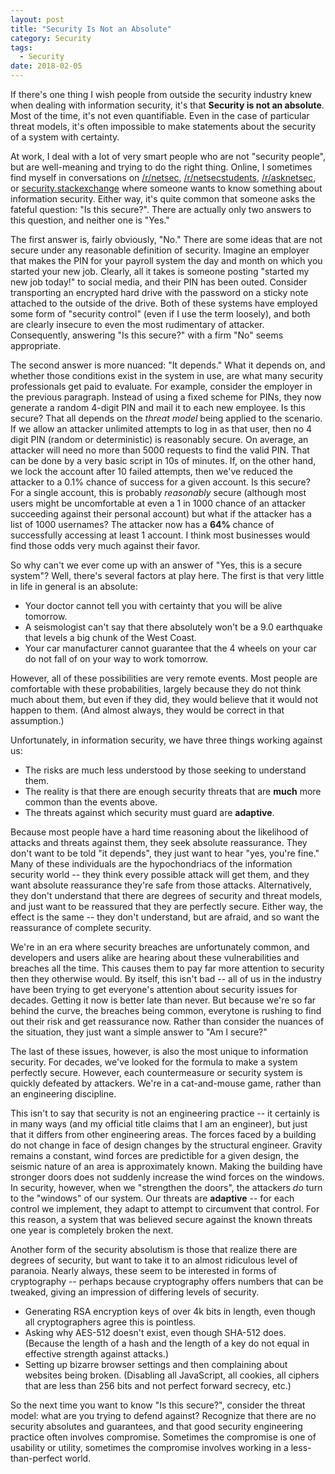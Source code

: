 ```yaml
---
layout: post
title: "Security Is Not an Absolute"
category: Security
tags:
  - Security
date: 2018-02-05
---
```


If there's one thing I wish people from outside the security industry knew when
dealing with information security, it's that **Security is not an absolute**.
Most of the time, it's not even quantifiable.  Even in the case of particular
threat models, it's often impossible to make statements about the security of a
system with certainty.

<!--more-->

At work, I deal with a lot of very smart people who are not "security people",
but are well-meaning and trying to do the right thing.  Online, I sometimes find
myself in conversations on [/r/netsec](https://reddit.com/r/netsec),
[/r/netsecstudents](https://reddit.com/r/netsecstudents),
[/r/asknetsec](https://reddit.com/r/asknetsec), or
[security.stackexchange](https://security.stackexchange.com) where someone wants
to know something about information security.  Either way, it's quite common
that someone asks the fateful question: "Is this secure?".  There are actually
only two answers to this question, and neither one is "Yes."

The first answer is, fairly obviously, "No."  There are some ideas that are not
secure under any reasonable definition of security.  Imagine an employer that
makes the PIN for your payroll system the day and month on which you started
your new job.  Clearly, all it takes is someone posting "started my new job
today!" to social media, and their PIN has been outed.  Consider transporting an
encrypted hard drive with the password on a sticky note attached to the outside
of the drive.  Both of these systems have employed some form of "security
control" (even if I use the term loosely), and both are clearly insecure to even
the most rudimentary of attacker.  Consequently, answering "Is this secure?"
with a firm "No" seems appropriate.

The second answer is more nuanced: "It depends."  What it depends on, and
whether those conditions exist in the system in use, are what many security
professionals get paid to evaluate.  For example, consider the employer in the
previous paragraph.  Instead of using a fixed scheme for PINs, they now generate
a random 4-digit PIN and mail it to each new employee.  Is this secure?  That
all depends on the *threat model* being applied to the scenario.  If we allow an
attacker unlimited attempts to log in as that user, then no 4 digit PIN (random
or deterministic) is reasonably secure.  On average, an attacker will need no
more than 5000 requests to find the valid PIN.  That can be done by a very basic
script in 10s of minutes.  If, on the other hand, we lock the account after 10
failed attempts, then we've reduced the attacker to a 0.1% chance of success for
a given account.  Is this secure?  For a single account, this is probably
*reasonably* secure (although most users might be uncomfortable at even a 1 in
1000 chance of an attacker succeeding against their personal account) but what
if the attacker has a list of 1000 usernames?  The attacker now has a **64%**
chance of successfully accessing at least 1 account.  I think most businesses
would find those odds very much against their favor.

So why can't we ever come up with an answer of "Yes, this is a secure system"?
Well, there's several factors at play here.  The first is that very little in
life in general is an absolute:

- Your doctor cannot tell you with certainty that you will be alive tomorrow.
- A seismologist can't say that there absolutely won't be a 9.0 earthquake that
  levels a big chunk of the West Coast.
- Your car manufacturer cannot guarantee that the 4 wheels on your car do not
  fall of on your way to work tomorrow.

However, all of these possibilities are very remote events.  Most people are
comfortable with these probabilities, largely because they do not think much
about them, but even if they did, they would believe that it would not happen to
them.  (And almost always, they would be correct in that assumption.)

Unfortunately, in information security, we have three things working against us:

- The risks are much less understood by those seeking to understand them.
- The reality is that there are enough security threats that are **much** more
  common than the events above.
- The threats against which security must guard are **adaptive**.

Because most people have a hard time reasoning about the likelihood of attacks
and threats against them, they seek absolute reassurance.  They don't want to be
told "it depends", they just want to hear "yes, you're fine."  Many of these
individuals are the hypochondriacs of the information security world -- they
think every possible attack will get them, and they want absolute reassurance
they're safe from those attacks.  Alternatively, they don't understand that
there are degrees of security and threat models, and just want to be reassured
that they are perfectly secure.  Either way, the effect is the same -- they
don't understand, but are afraid, and so want the reassurance of complete
security.

We're in an era where security breaches are unfortunately common, and developers
and users alike are hearing about these vulnerabilities and breaches all the
time.  This causes them to pay far more attention to security then they
otherwise would.  By itself, this isn't bad -- all of us in the industry have
been trying to get everyone's attention about security issues for decades.
Getting it now is better late than never.  But because we're so far behind the
curve, the breaches being common, everytone is rushing to find out their risk
and get reassurance now.  Rather than consider the nuances of the situation,
they just want a simple answer to "Am I secure?"

The last of these issues, however, is also the most unique to information
security.  For decades, we've looked for the formula to make a system perfectly
secure.  However, each countermeasure or security system is quickly defeated by
attackers.  We're in a cat-and-mouse game, rather than an engineering
discipline.

This isn't to say that security is not an engineering practice -- it certainly
is in many ways (and my official title claims that I am an engineer), but just
that it differs from other engineering areas.  The forces faced by a building do
not change in face of design changes by the structural engineer.  Gravity
remains a constant, wind forces are predictible for a given design, the seismic
nature of an area is approximately known.  Making the building have stronger
doors does not suddenly increase the wind forces on the windows.  In security,
however, when we "strengthen the doors", the attackers *do* turn to the
"windows" of our system.  Our threats are **adaptive** -- for each control we
implement, they adapt to attempt to circumvent that control.  For this reason, a
system that was believed secure against the known threats one year is completely
broken the next.

Another form of the security absolutism is those that realize there are degrees
of security, but want to take it to an almost ridiculous level of paranoia.
Nearly always, these seem to be interested in forms of cryptography -- perhaps
because cryptography offers numbers that can be tweaked, giving an impression
of differing levels of security.

- Generating RSA encryption keys of over 4k bits in length, even though all
  cryptographers agree this is pointless.
- Asking why AES-512 doesn't exist, even though SHA-512 does.  (Because the
  length of a hash and the length of a key do not equal in effective strength
  against attacks.)
- Setting up bizarre browser settings and then complaining about websites being
  broken.  (Disabling all JavaScript, all cookies, all ciphers that are less
  than 256 bits and not perfect forward secrecy, etc.)

So the next time you want to know "Is this secure?", consider the threat model:
what are you trying to defend against?  Recognize that there are no security
absolutes and guarantees, and that good security engineering practice often
involves compromise.  Sometimes the compromise is one of usability or utility,
sometimes the compromise involves working in a less-than-perfect world.
